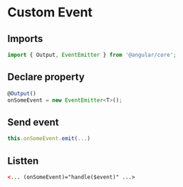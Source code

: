 # Custom Event

## Imports

```ts
import { Output, EventEmitter } from '@angular/core';
```

## Declare property

```ts
@Output()
onSomeEvent = new EventEmitter<T>();
```

## Send event

```ts
this.onSomeEvent.emit(...)
```

## Listten

```html
<... (onSomeEvent)="handle($event)" ...>
```

